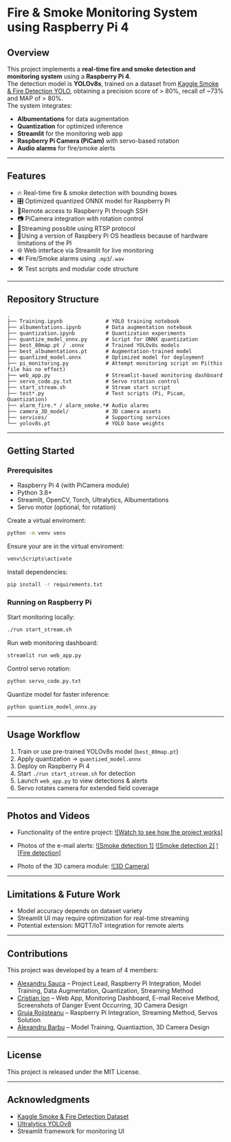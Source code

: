 # Fire & Smoke Monitoring System using Raspberry Pi 4

## Overview
This project implements a **real-time fire and smoke detection and monitoring system** using a **Raspberry Pi 4**.  
The detection model is **YOLOv8s**, trained on a dataset from [Kaggle Smoke & Fire Detection YOLO](https://www.kaggle.com/datasets/sayedgamal99/smoke-fire-detection-yolo), obtaining a precision score of > 80%, recall of ~73% and MAP of > 80%.  
The system integrates:
- **Albumentations** for data augmentation
- **Quantization** for optimized inference
- **Streamlit** for the monitoring web app
- **Raspberry Pi Camera (PiCam)** with servo-based rotation
- **Audio alarms** for fire/smoke alerts

---

## Features
- 🔥 Real-time fire & smoke detection with bounding boxes  
- 🎛 Optimized quantized ONNX model for Raspberry Pi
- 📡Remote access to Raspberry Pi through SSH  
- 📷 PiCamera integration with rotation control
- 🎥Streaming possible using RTSP protocol 
- 🍓Using a version of Raspbery Pi OS headless because of hardware limitations of the PI 
- 🌐 Web interface via Streamlit for live monitoring  
- 🔊 Fire/Smoke alarms using `.mp3`/`.wav`  
- 🛠 Test scripts and modular code structure  

---

## Repository Structure
```
.
├── Training.ipynb              # YOLO training notebook
├── albumentations.ipynb        # Data augmentation notebook
├── quantization.ipynb          # Quantization experiments
├── quantize_model_onnx.py      # Script for ONNX quantization
├── best_80map.pt / .onnx       # Trained YOLOv8s models
├── best_albumentations.pt      # Augmentation-trained model
├── quantized_model.onnx        # Optimized model for deployment
├── pi_monitoring.py            # Attempt monitoring script on Pi(this file has no effect)
├── web_app.py                  # Streamlit-based monitoring dashboard
├── servo_code.py.txt           # Servo rotation control
├── start_stream.sh             # Stream start script
├── test*.py                    # Test scripts (Pi, Picam, Quantization)
├── alarm_fire.* / alarm_smoke.*# Audio alarms
├── camera_3D_model/            # 3D camera assets
├── services/                   # Supporting services
└── yolov8s.pt                  # YOLO base weights
```

---

## Getting Started

### Prerequisites
- Raspberry Pi 4 (with PiCamera module)  
- Python 3.8+  
- Streamlit, OpenCV, Torch, Ultralytics, Albumentations  
- Servo motor (optional, for rotation)

Create a virtual enviroment:
```bash
python -m venv venv
```

Ensure your are in the virtual enviroment:
```bash
venv\Scripts\activate
```

Install dependencies:
```bash
pip install -r requirements.txt
```

### Running on Raspberry Pi
Start monitoring locally:
```bash
./run start_stream.sh
```

Run web monitoring dashboard:
```bash
streamlit run web_app.py
```

Control servo rotation:
```bash
python servo_code.py.txt
```

Quantize model for faster inference:
```bash
python quantize_model_onnx.py
```

---

## Usage Workflow
1. Train or use pre-trained YOLOv8s model (`best_80map.pt`)  
2. Apply quantization → `quantized_model.onnx`  
3. Deploy on Raspberry Pi 4  
4. Start `./run start_stream.sh` for detection  
5. Launch `web_app.py` to view detections & alerts  
6. Servo rotates camera for extended field coverage  

---

## Photos and Videos
- Functionality of the entire project:
[![Watch to see how the project works]](project.mp4)

- Photos of the e-mail alerts:
[![Smoke detection 1]](smoke_detection1.jpeg)
[![Smoke detection 2]](smoke_detection2.jpeg)
[![Fire detection]](fire_detection.jpeg)

- Photo of the 3D camera module:
[![3D Camera]](3Dcamera.jpeg)

---

## Limitations & Future Work
- Model accuracy depends on dataset variety  
- Streamlit UI may require optimization for real-time streaming  
- Potential extension: MQTT/IoT integration for remote alerts  

---

## Contributions
This project was developed by a team of 4 members:

- [Alexandru Sauca](https://github.com/AlexandruSauca) – Project Lead, Raspberry Pi Integration, Model Training, Data Augmentation, Quantization, Streaming Method
- [Cristian Ion](https://github.com/Cristian86Ion) – Web App, Monitoring Dashboard, E-mail Receive Method, Screenshots of Danger Event Occurring, 3D Camera Design  
- [Gruia Rojisteanu](https://github.com/MiguCitric) – Raspberry Pi Integration, Streaming Method, Servos Solution  
- [Alexandru Barbu](https://github.com/AlexBrb278) – Model Training, Quantiaztion, 3D Camera Design

---

## License
This project is released under the MIT License.

---

## Acknowledgments
- [Kaggle Smoke & Fire Detection Dataset](https://www.kaggle.com/datasets/sayedgamal99/smoke-fire-detection-yolo)  
- [Ultralytics YOLOv8](https://github.com/ultralytics/ultralytics)  
- Streamlit framework for monitoring UI
